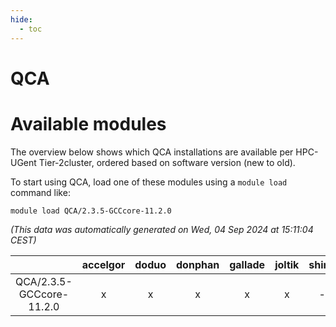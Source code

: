 ```yaml
---
hide:
  - toc
---
```


QCA
===

# Available modules


The overview below shows which QCA installations are available per HPC-UGent Tier-2cluster, ordered based on software version (new to old).

To start using QCA, load one of these modules using a `module load` command like:

```shell
module load QCA/2.3.5-GCCcore-11.2.0
```

*(This data was automatically generated on Wed, 04 Sep 2024 at 15:11:04 CEST)*  

| |accelgor|doduo|donphan|gallade|joltik|shinx|skitty|
| :---: | :---: | :---: | :---: | :---: | :---: | :---: | :---: |
|QCA/2.3.5-GCCcore-11.2.0|x|x|x|x|x|-|x|
